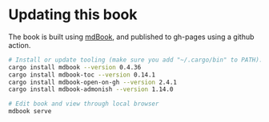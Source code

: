 # Updating this book

The book is built using [mdBook](https://github.com/rust-lang/mdBook), and published to gh-pages using a github action.

```bash
# Install or update tooling (make sure you add "~/.cargo/bin" to PATH):
cargo install mdbook --version 0.4.36
cargo install mdbook-toc --version 0.14.1
cargo install mdbook-open-on-gh --version 2.4.1
cargo install mdbook-admonish --version 1.14.0

# Edit book and view through local browser
mdbook serve
```

